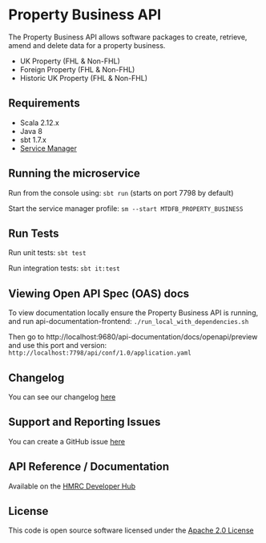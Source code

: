 Property Business API
========================
The Property Business API allows software packages to create, retrieve, amend and delete data for a property business.

- UK Property (FHL & Non-FHL)
- Foreign Property (FHL & Non-FHL)
- Historic UK Property (FHL & Non-FHL)

## Requirements

- Scala 2.12.x
- Java 8
- sbt 1.7.x
- [Service Manager](https://github.com/hmrc/service-manager)

## Running the microservice

Run from the console using: `sbt run` (starts on port 7798 by default)

Start the service manager profile: `sm --start MTDFB_PROPERTY_BUSINESS`

## Run Tests

Run unit tests: `sbt test`

Run integration tests: `sbt it:test`

## Viewing Open API Spec (OAS) docs

To view documentation locally ensure the Property Business API is running, and run api-documentation-frontend:
`./run_local_with_dependencies.sh`

Then go to http://localhost:9680/api-documentation/docs/openapi/preview and use this port and version:
`http://localhost:7798/api/conf/1.0/application.yaml`

## Changelog

You can see our changelog [here](https://github.com/hmrc/income-tax-mtd-changelog/wiki)

## Support and Reporting Issues

You can create a GitHub issue [here](https://github.com/hmrc/income-tax-mtd-changelog/issues)

## API Reference / Documentation

Available on
the [HMRC Developer Hub](https://https://developer.service.hmrc.gov.uk/api-documentation/docs/api/service/property-business-api/1.0)

## License

This code is open source software licensed under
the [Apache 2.0 License]("http://www.apache.org/licenses/LICENSE-2.0.html")

